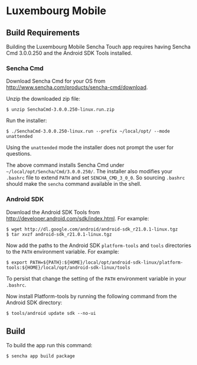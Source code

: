 # Luxembourg Mobile

## Build Requirements

Building the Luxembourg Mobile Sencha Touch app requires having Sencha Cmd
3.0.0.250 and the Android SDK Tools installed.

### Sencha Cmd

Download Sencha Cmd for your OS from
http://www.sencha.com/products/sencha-cmd/download.

Unzip the downloaded zip file:
        
    $ unzip SenchaCmd-3.0.0.250-linux.run.zip

Run the installer:

    $ ./SenchaCmd-3.0.0.250-linux.run --prefix ~/local/opt/ --mode unattended

Using the `unattended` mode the installer does not prompt the user for
questions.

The above command installs Sencha Cmd under
`~/local/opt/Sencha/Cmd/3.0.0.250/`.  The installer also modifies your
`.bashrc` file to extend `PATH` and set `SENCHA_CMD_3_0_0`. So sourcing
`.bashrc` should make the `sencha` command available in the shell.

### Android SDK

Download the Android SDK Tools from
http://developer.android.com/sdk/index.html. For example:

    $ wget http://dl.google.com/android/android-sdk_r21.0.1-linux.tgz
    $ tar xvzf android-sdk_r21.0.1-linux.tgz

Now add the paths to the Android SDK `platform-tools` and `tools` directories
to the `PATH` environment variable. For example:

    $ export PATH=${PATH}:${HOME}/local/opt/android-sdk-linux/platform-tools:${HOME}/local/opt/android-sdk-linux/tools

To persist that change the setting of the `PATH` environment variable in your
`.bashrc`.

Now install Platform-tools by running the following command from the
Android SDK directory:

    $ tools/android update sdk --no-ui

## Build

To build the app run this command:

    $ sencha app build package
